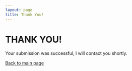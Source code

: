 ```yaml
---
layout: page
title: Thank You!
---
```


# __THANK YOU!__

Your submission was successful, I will contact you shortly.

[Back to main page](https://diegogradosb.github.iol)
